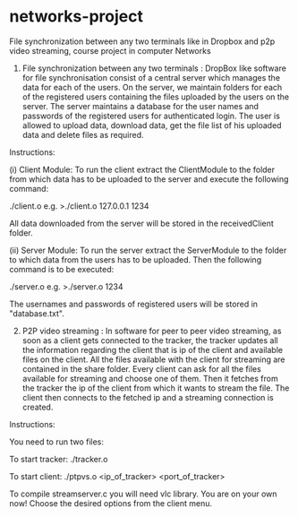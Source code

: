networks-project
================

File synchronization between any two terminals like in Dropbox and p2p video streaming, course project in computer Networks

1) File synchronization between any two terminals : DropBox like software for file synchronisation consist of a central server which 
manages the data for each of the users. On the server, we maintain folders for each of the registered users containing the files uploaded 
by the users on the server. The server maintains a database for the user names and passwords of the registered users for authenticated 
login. The user is allowed to upload data, download data, get the file list of his uploaded data and delete files as required.

Instructions:

(i) Client Module:
To run the client extract the ClientModule to the folder from which data has to be uploaded to the server and execute the 
following command:

 ./client.o <IP of server> <Port of server>
e.g. >./client.o 127.0.0.1 1234

All data downloaded from the server will be stored in the receivedClient folder.

(ii) Server Module:
To run the server extract the ServerModule to the folder to which data from the users has to be uploaded. Then the following 
command is to be executed:

./server.o <Port of server>
e.g. >./server.o 1234

The usernames and passwords of registered users will be stored in "database.txt".

2) P2P video streaming : In software for peer to peer video streaming, as soon as a client gets connected to the tracker, the tracker 
updates all the information regarding the client that is ip of the client and available files on the client. All the files available 
with the client for streaming are contained in the share folder. Every client can ask for all the files available for streaming and 
choose one of them. Then it fetches from the tracker the ip of the client from which it wants to stream the file. The client then connects 
to the fetched ip and a streaming connection is created.

Instructions:

You need to run two files:

To start tracker:
	./tracker.o <port>

To start client:
	./ptpvs.o <ip_of_tracker> <port_of_tracker>

To compile streamserver.c you will need vlc library.
You are on your own now! Choose the desired options from the client menu.
